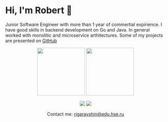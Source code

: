 # Hi, I'm Robert 👋

Junior Software Engineer with more than 1 year of commertial expirience. I have good skills in backend development on Go and Java.
In general worked with monolitic and microservice arthitectures. Some of my projects are presented on <a href="https://github.com/robertgarayshin">GitHub</a>
<p align='center'>
   <a href="https://github-readme-stats.vercel.app/api?username=robertgarayshin&show_icons=true&count_private=true"><img
           height=150
           src="https://github-readme-stats.vercel.app/api?username=robertgarayshin&show_icons=true&count_private=true"/></a>
   <a href="https://github.com/robertgarayshin/github-readme-stats"><img height=150
src="https://github-readme-stats.vercel.app/api/top-langs/?username=robertgarayshin&layout=compact"/></a>
</p>
<p align='center'>
   <a href="https://t.me/rroberttttt" style="text-decoration: none">
      <img src="https://img.shields.io/badge/Telegram-2CA5E0?style=for-the-badge&logo=telegram&logoColor=white">
   </a>
   <a href="https://vk.com/robert_exe" style="text-decoration: none">
      <img src="https://img.shields.io/badge/вконтакте-%232E87FB.svg?&style=for-the-badge&logo=vk&logoColor=white">
   </a>
   <p align='center'>
      Contact me: <a href="mailto:rigarayshin@edu.hse.ru">rigarayshin@edu.hse.ru</a>
   </p>
</p>

